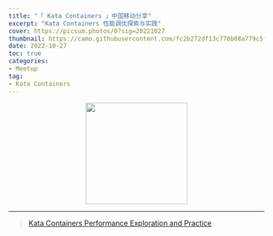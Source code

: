 ```yaml
---
title: "「 Kata Containers 」中国移动分享"
excerpt: "Kata Containers 性能调优探索与实践"
cover: https://picsum.photos/0?sig=20221027
thumbnail: https://camo.githubusercontent.com/fc2b272df13c770b08a779c5f96690946039c45998b1bb439eb193b3fcd829ab/68747470733a2f2f7777772e6f70656e737461636b2e6f72672f6173736574732f6b6174612f6b6174612d766572746963616c2d6f6e2d77686974652e706e67
date: 2022-10-27
toc: true
categories:
- Meetup
tag:
- Kata Containers
---
```


<div align=center><img width="200" style="border: 0px" src="https://katacontainers.io/static/logo-a1e2d09ad097b3fc8536cb77aa615c42.svg"></div>

------

> [Kata Containers Performance Exploration and Practice](/reference/kata-containers-chinamobile.pdf)
